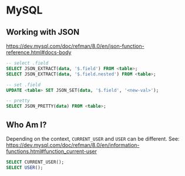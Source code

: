 # MySQL

## Working with JSON

https://dev.mysql.com/doc/refman/8.0/en/json-function-reference.html#docs-body

```sql
-- select .field
SELECT JSON_EXTRACT(data, '$.field') FROM <table>;
SELECT JSON_EXTRACT(data, '$.field.nested') FROM <table>;

-- set .field
UPDATE <table> SET JSON_SET(data, '$.field', '<new-val>');

-- pretty
SELECT JSON_PRETTY(data) FROM <table>;
```

## Who Am I?

Depending on the context, `CURRENT_USER` and `USER` can be different.
See: https://dev.mysql.com/doc/refman/8.0/en/information-functions.html#function_current-user

```sql
SELECT CURRENT_USER();
SELECT USER();
```
